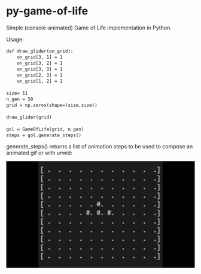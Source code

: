 # py-game-of-life
Simple (console-animated) Game of Life implementation in Python.

Usage:

    def draw_glider(on_grid):
        on_grid[3, 1] = 1
        on_grid[3, 2] = 1
        on_grid[3, 3] = 1
        on_grid[2, 3] = 1
        on_grid[1, 2] = 1
    
    size= 11
    n_gen = 50
    grid = np.zeros(shape=(size,size))

    draw_glider(grid)

    gol = GameOfLife(grid, n_gen)
    steps = gol.generate_steps()

generate_steps() returns a list of animation steps to be used to compose an animated gif or with urwid:

![Game of Life output](./game_of_life.gif)

